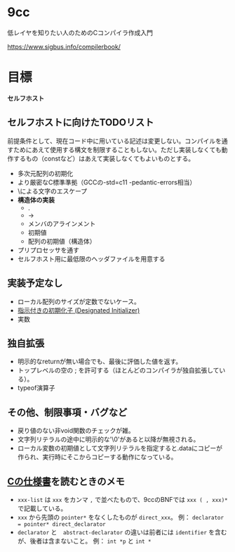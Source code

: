 # 9cc
低レイヤを知りたい人のためのCコンパイラ作成入門

https://www.sigbus.info/compilerbook/

# 目標

**セルフホスト**

## セルフホストに向けたTODOリスト

前提条件として、現在コード中に用いている記述は変更しない。コンパイルを通すためにあえて使用する構文を制限することもしない。ただし実装しなくても動作するもの（constなど）はあえて実装しなくてもよいものとする。

- 多次元配列の初期化
- より厳密なC標準準拠（GCCの-std=c11 -pedantic-errors相当）
- \による文字のエスケープ
- **構造体の実装**
  - .
  - ->
  - メンバのアラインメント
  - 初期値
  - 配列の初期値（構造体）
- プリプロセッサを通す
- セルフホスト用に最低限のヘッダファイルを用意する

## 実装予定なし

- ローカル配列のサイズが定数でないケース。
- [指示付きの初期化子 (Designated Initializer)](http://seclan.dll.jp/c99d/c99d07.htm#dt19991025)
- 実数

## 独自拡張
- 明示的なreturnが無い場合でも、最後に評価した値を返す。
- トップレベルの空の ; を許可する（ほとんどのコンパイラが独自拡張している）。
- typeof演算子

## その他、制限事項・バグなど

- 戻り値のない非void関数のチェックが雑。
- 文字列リテラルの途中に明示的な'\0'があると以降が無視される。
- ローカル変数の初期値として文字列リテラルを指定すると.dataにコピーが作られ、実行時にそこからコピーする動作になっている。

## [Cの仕様書](http://port70.net/~nsz/c/c11/n1570.html#A)を読むときのメモ

- `xxx-list` は `xxx` をカンマ `,` で並べたもので、9ccのBNFでは `xxx ( , xxx)*` で記載している。
- `xxx` から先頭の `pointer*` をなくしたものが `direct_xxx`。
例： `declarator = pointer* direct_declarator`
- `declarator` と　`abstract-declarator` の違いは前者には `identifier` を含むが、後者は含まないこと。
例： `int *p` と `int *`